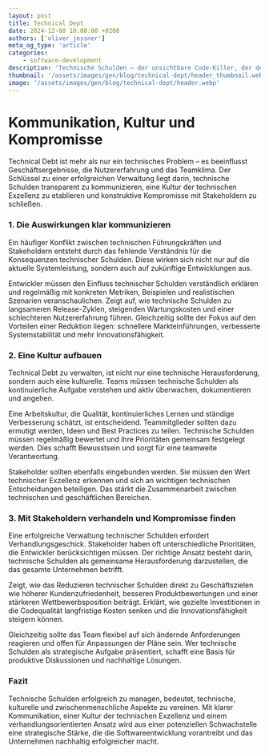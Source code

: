 ```yaml
---
layout: post
title: Technical Dept
date: 2024-12-08 10:00:00 +0200
authors: ['oliver_jessner']
meta_og_type: 'article'
categories:
    - software-development
description: 'Technische Schulden – der unsichtbare Code-Killer, der dein nächstes großes Softwareprojekt sabotieren könnte. Warum sie mehr als nur ein Entwicklerproblem sind und wie du sie in den Griff bekommst, bevor sie dich einholen, erfährst du hier.'
thumbnail: '/assets/images/gen/blog/technical-dept/header_thumbnail.webp'
image: '/assets/images/gen/blog/technical-dept/header.webp'
---
```


# Kommunikation, Kultur und Kompromisse

Technical Debt ist mehr als nur ein technisches Problem – es beeinflusst Geschäftsergebnisse, die Nutzererfahrung und das Teamklima. Der Schlüssel zu einer erfolgreichen Verwaltung liegt darin, technische Schulden transparent zu kommunizieren, eine Kultur der technischen Exzellenz zu etablieren und konstruktive Kompromisse mit Stakeholdern zu schließen.

### 1. Die Auswirkungen klar kommunizieren

Ein häufiger Konflikt zwischen technischen Führungskräften und Stakeholdern entsteht durch das fehlende Verständnis für die Konsequenzen technischer Schulden. Diese wirken sich nicht nur auf die aktuelle Systemleistung, sondern auch auf zukünftige Entwicklungen aus.

Entwickler müssen den Einfluss technischer Schulden verständlich erklären und regelmäßig mit konkreten Metriken, Beispielen und realistischen Szenarien veranschaulichen. Zeigt auf, wie technische Schulden zu langsameren Release-Zyklen, steigenden Wartungskosten und einer schlechteren Nutzererfahrung führen. Gleichzeitig sollte der Fokus auf den Vorteilen einer Reduktion liegen: schnellere Markteinführungen, verbesserte Systemstabilität und mehr Innovationsfähigkeit.

### 2. Eine Kultur aufbauen

Technical Debt zu verwalten, ist nicht nur eine technische Herausforderung, sondern auch eine kulturelle. Teams müssen technische Schulden als kontinuierliche Aufgabe verstehen und aktiv überwachen, dokumentieren und angehen.

Eine Arbeitskultur, die Qualität, kontinuierliches Lernen und ständige Verbesserung schätzt, ist entscheidend. Teammitglieder sollten dazu ermutigt werden, Ideen und Best Practices zu teilen. Technische Schulden müssen regelmäßig bewertet und ihre Prioritäten gemeinsam festgelegt werden. Dies schafft Bewusstsein und sorgt für eine teamweite Verantwortung.

Stakeholder sollten ebenfalls eingebunden werden. Sie müssen den Wert technischer Exzellenz erkennen und sich an wichtigen technischen Entscheidungen beteiligen. Das stärkt die Zusammenarbeit zwischen technischen und geschäftlichen Bereichen.

### 3. Mit Stakeholdern verhandeln und Kompromisse finden

Eine erfolgreiche Verwaltung technischer Schulden erfordert Verhandlungsgeschick. Stakeholder haben oft unterschiedliche Prioritäten, die Entwickler berücksichtigen müssen. Der richtige Ansatz besteht darin, technische Schulden als gemeinsame Herausforderung darzustellen, die das gesamte Unternehmen betrifft.

Zeigt, wie das Reduzieren technischer Schulden direkt zu Geschäftszielen wie höherer Kundenzufriedenheit, besseren Produktbewertungen und einer stärkeren Wettbewerbsposition beiträgt. Erklärt, wie gezielte Investitionen in die Codequalität langfristige Kosten senken und die Innovationsfähigkeit steigern können.

Gleichzeitig sollte das Team flexibel auf sich ändernde Anforderungen reagieren und offen für Anpassungen der Pläne sein. Wer technische Schulden als strategische Aufgabe präsentiert, schafft eine Basis für produktive Diskussionen und nachhaltige Lösungen.

### Fazit

Technische Schulden erfolgreich zu managen, bedeutet, technische, kulturelle und zwischenmenschliche Aspekte zu vereinen. Mit klarer Kommunikation, einer Kultur der technischen Exzellenz und einem verhandlungsorientierten Ansatz wird aus einer potenziellen Schwachstelle eine strategische Stärke, die die Softwareentwicklung vorantreibt und das Unternehmen nachhaltig erfolgreicher macht.
